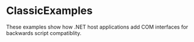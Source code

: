 ClassicExamples
===============

These examples show how .NET host applications add COM interfaces for backwards script compatiblity.

